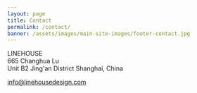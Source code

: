 ```yaml
---
layout: page
title: Contact
permalink: /contact/
banner: /assets/images/main-site-images/footer-contact.jpg
---
```

LINEHOUSE    
665 Changhua Lu  
Unit B2
Jing'an District
Shanghai, China

<a href="mailto:info@linehousedesign.com">info@linehousedesign.com</a>  